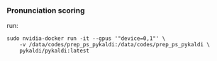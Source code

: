 ### Pronunciation scoring

run:
```
sudo nvidia-docker run -it --gpus '"device=0,1"' \
    -v /data/codes/prep_ps_pykaldi:/data/codes/prep_ps_pykaldi \
    pykaldi/pykaldi:latest
```


